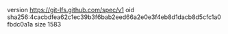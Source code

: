 version https://git-lfs.github.com/spec/v1
oid sha256:4cacbdfea62c1ec39b3f6bab2eed66a2e0e3f4eb8d1dacb8d5cfc1a0fbdc0a1a
size 1583
